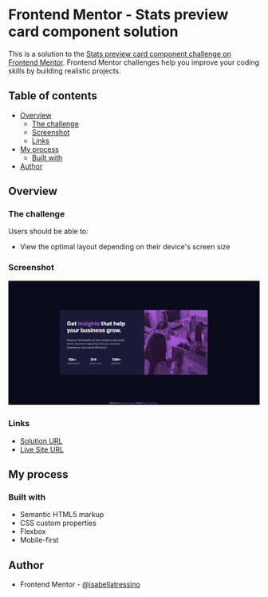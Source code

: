 # Frontend Mentor - Stats preview card component solution

This is a solution to the [Stats preview card component challenge on Frontend Mentor](https://www.frontendmentor.io/challenges/stats-preview-card-component-8JqbgoU62). Frontend Mentor challenges help you improve your coding skills by building realistic projects. 

## Table of contents

- [Overview](#overview)
  - [The challenge](#the-challenge)
  - [Screenshot](#screenshot)
  - [Links](#links)
- [My process](#my-process)
  - [Built with](#built-with)
- [Author](#author)

## Overview

### The challenge

Users should be able to:

- View the optimal layout depending on their device's screen size

### Screenshot

![](images/screenshot.png)

### Links

- [Solution URL](https://www.frontendmentor.io/solutions/stats-preview-card-component-using-flexbox-uh9eGEu_Sj)
- [Live Site URL](https://isabellatressino.github.io/frontendmentor-challenges/stats-preview-card-component-main/)

## My process

### Built with

- Semantic HTML5 markup
- CSS custom properties
- Flexbox
- Mobile-first 

## Author

- Frontend Mentor - [@isabellatressino](https://www.frontendmentor.io/profile/isabellatressino)


